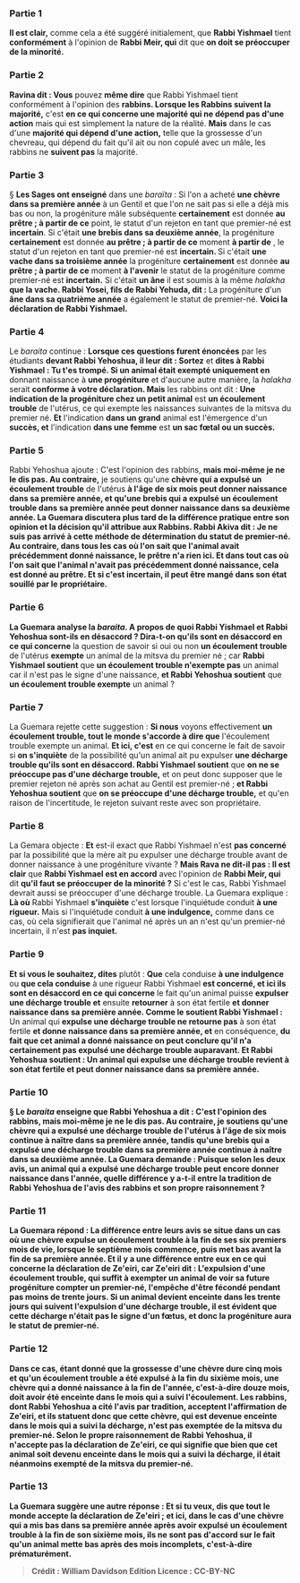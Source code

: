 
### Partie 1
<b>Il est clair,</b> comme cela a été suggéré initialement, que <b>Rabbi Yishmael</b> tient <b>conformément</b> à l'opinion de <b>Rabbi Meir, qui</b> dit que <b>on doit se préoccuper de la minorité.</b>

### Partie 2
<b>Ravina dit : Vous</b> pouvez <b>même dire</b> que Rabbi Yishmael tient conformément à l'opinion des <b>rabbins. Lorsque les Rabbins suivent la majorité,</b> c'est <b>en ce qui concerne une majorité qui ne dépend pas d'une action</b> mais qui est simplement la nature de la réalité. <b>Mais</b> dans le cas d'une <b>majorité qui dépend d'une action,</b> telle que la grossesse d'un chevreau, qui dépend du fait qu'il ait ou non copulé avec un mâle, les rabbins ne <b>suivent pas</b> la majorité.

### Partie 3
§ <b>Les Sages ont enseigné</b> dans une <i>baraïta</i> : Si l'on a acheté <b>une chèvre dans sa première année</b> à un Gentil et que l'on ne sait pas si elle a déjà mis bas ou non, la progéniture mâle subséquente <b>certainement</b> est donnée <b>au prêtre ; à partir de ce</b> point, le statut d'un rejeton en tant que premier-né est <b>incertain</b>. </b> Si c'était <b>une brebis dans sa deuxième année</b>, la progéniture <b>certainement</b> est donnée <b>au prêtre ; à partir de ce</b> moment <b>à partir de</b> , le statut d'un rejeton en tant que premier-né est <b>incertain. </b> Si c'était <b>une vache dans sa troisième année</b> la progéniture <b>certainement</b> est donnée <b>au prêtre ; à partir de ce</b> moment <b>à l'avenir</b> le statut de la progéniture comme premier-né est <b>incertain.</b> Si c'était <b>un âne</b> il est soumis à la même <i>halakha</i> <b>que la vache. Rabbi Yosei, fils de Rabbi Yehuda, dit :</b> La progéniture d'un <b>âne dans sa quatrième année</b> a également le statut de premier-né. <b>Voici la déclaration de Rabbi Yishmael.</b>

### Partie 4
Le <i>baraita</i> continue : <b>Lorsque ces questions furent énoncées</b> par les étudiants <b>devant Rabbi Yehoshua, il leur dit : Sortez</b> et <b>dites à Rabbi Yishmael : Tu t'es trompé. Si un animal était exempté uniquement en</b> donnant naissance à <b>une progéniture</b> et d'aucune autre manière, la <i>halakha</i> serait <b>conforme à votre déclaration. Mais</b> les rabbins ont dit : <b>Une indication de la progéniture chez un petit animal</b> est <b>un écoulement trouble</b> de l'utérus, ce qui exempte les naissances suivantes de la mitsva du premier né. <b>Et</b> l'indication <b>dans un grand</b> animal est l'émergence d'un <b>succès, et</b> l'indication <b>dans une femme</b> est <b>un sac fœtal ou un succès.</b>

### Partie 5
Rabbi Yehoshua ajoute : C'est l'opinion des rabbins, <b>mais moi-même je ne le dis pas. Au contraire,</b> je soutiens qu'une <b>chèvre qui a expulsé un écoulement trouble</b> de l'utérus <b>à l'âge de <b>six</b> mois peut <b>donner naissance dans sa première année,</b> et qu'une <b>brebis qui a expulsé un écoulement trouble dans sa première année</b> peut <b>donner naissance dans sa deuxième année.</b> La Guemara discutera plus tard de la différence pratique entre son opinion et la décision qu'il attribue aux Rabbins. <b>Rabbi Akiva dit : Je ne suis pas arrivé à cette méthode</b> de détermination du statut de premier-né. <b>Au contraire,</b> dans <b>tous les cas</b> <b>où l'on sait que</b> l'animal <b>avait</b> précédemment <b>donné naissance, le prêtre n'a rien ici. Et</b> dans <b>tout</b> cas <b>où l'on sait que</b> l'animal <b>n'avait pas</b> précédemment <b>donné naissance, cela</b> est donné <b>au prêtre. Et si c'est incertain, il peut être mangé dans son état souillé</b> <b>par le propriétaire.</b>

### Partie 6
La Guemara analyse la <i>baraita</i>. <b>A propos de quoi</b> Rabbi Yishmael et Rabbi Yehoshua sont-ils en désaccord ? Dira-t-on qu'ils sont en désaccord en ce qui concerne</b> la question de savoir si oui ou non <b>un écoulement trouble</b> de l'utérus <b>exempte</b> un animal de la mitsva du premier né ; car <b>Rabbi Yishmael soutient</b> que <b>un écoulement trouble n'exempte pas</b> un animal car il n'est pas le signe d'une naissance, <b>et Rabbi Yehoshua soutient</b> que <b>un écoulement trouble exempte</b> un animal ?

### Partie 7
La Guemara rejette cette suggestion : <b>Si nous</b> voyons effectivement <b>un écoulement trouble, tout le monde s'accorde à dire que</b> l'écoulement trouble exempte</b> un animal. <b>Et ici, c'est</b> en ce qui concerne le fait de savoir si <b>on s'inquiète</b> de la possibilité qu'un animal ait pu expulser <b>une décharge trouble qu'ils sont en désaccord. Rabbi Yishmael soutient</b> que <b>on ne se préoccupe pas d'une décharge trouble,</b> et on peut donc supposer que le premier rejeton né après son achat au Gentil est premier-né ; <b>et Rabbi Yehoshua soutient</b> que <b>on se préoccupe d'une décharge trouble,</b> et qu'en raison de l'incertitude, le rejeton suivant reste avec son propriétaire.

### Partie 8
La Gemara objecte : <b>Et</b> est-il exact que Rabbi Yishmael n'est <b>pas concerné</b> par la possibilité que la mère ait pu expulser une décharge trouble avant de donner naissance à une progéniture vivante ? <b>Mais Rava ne dit-il pas : Il est clair</b> que <b>Rabbi Yishmael est en accord</b> avec l'opinion de <b>Rabbi Meir, qui</b> dit <b>qu'il faut se préoccuper de la minorité ?</b> Si c'est le cas, Rabbi Yishmael devrait aussi se préoccuper d'une décharge trouble. La Guemara explique : <b>Là où</b> Rabbi Yishmael <b>s'inquiète</b> c'est lorsque l'inquiétude conduit <b>à une rigueur.</b> Mais si l'inquiétude conduit <b>à une indulgence,</b> comme dans ce cas, où cela signifierait que l'animal né après un an n'est qu'un premier-né incertain, il n'est <b>pas inquiet.</b>

### Partie 9
<b>Et si vous le souhaitez, dites</b> plutôt : <b>Que</b> cela conduise <b>à une indulgence</b> ou <b>que cela conduise</b> à une rigueur</b> Rabbi Yishmael <b>est concerné, et ici ils sont en désaccord en ce qui concerne</b> le fait qu'un animal puisse <b>expulser une décharge trouble et</b> ensuite <b>retourner</b> à son état fertile <b>et donner naissance dans sa première année. Comme le soutient Rabbi Yishmael :</b> Un animal qui <b>expulse une décharge trouble ne retourne pas</b> à son état fertile <b>et donne naissance dans sa première année, et</b> en conséquence, <b>du fait <b>que cet</b> animal <b>a donné naissance</b> on peut conclure qu'il n'a <b>certainement pas expulsé une décharge trouble</b> auparavant. <b>Et Rabbi Yehoshua soutient :</b> Un animal qui <b>expulse une décharge trouble revient</b> à son état fertile <b>et</b> peut <b>donner naissance dans sa première année.</b>

### Partie 10
§ Le <i>baraita</i> enseigne que Rabbi Yehoshua a dit : C'est l'opinion des rabbins, <b>mais moi-même je ne le dis pas. Au contraire,</b> je soutiens qu'une <b>chèvre qui a expulsé une décharge trouble</b> de l'utérus <b>à l'âge de <b>six</b> mois continue à <b>naître dans sa première année,</b> tandis qu'une <b>brebis qui a expulsé une décharge trouble dans sa première année</b> continue à <b>naître dans sa deuxième année.</b> La Guemara demande : Puisque selon les deux avis, un animal qui a expulsé une décharge trouble peut encore donner naissance dans l'année, <b>quelle</b> différence <b>y a-t-il entre</b> la <b>tradition</b> de Rabbi Yehoshua de l'avis des rabbins <b>et son</b> propre <b>raisonnement ?</b>

### Partie 11
La Guemara répond : La différence entre leurs avis se situe dans un cas <b>où une chèvre <b>expulse un écoulement trouble à la fin</b> de ses <b>six</b> premiers mois de vie, lorsque le septième mois commence, puis met bas avant la fin de sa première année. <b>Et il y a</b> une différence <b>entre eux</b> en ce qui concerne la déclaration <b>de Ze'eiri, car Ze'eiri dit :</b> L'expulsion d'une <b>écoulement trouble,</b> qui suffit à exempter un animal de voir sa future progéniture compter un premier-né, l'empêche d'être fécondé pendant <b>pas moins de trente jours. </b> Si un animal devient enceinte dans les trente jours qui suivent l'expulsion d'une décharge trouble, il est évident que cette décharge n'était pas le signe d'un fœtus, et donc la progéniture aura le statut de premier-né.

### Partie 12
Dans ce cas, étant donné que la grossesse d'une chèvre dure cinq mois et qu'un écoulement trouble a été expulsé à la fin du sixième mois, une chèvre qui a donné naissance à la fin de l'année, c'est-à-dire douze mois, doit avoir été enceinte dans le mois qui a suivi l'écoulement. Les rabbins, dont Rabbi Yehoshua a cité l'avis par <b>tradition, acceptent</b> l'affirmation <b>de Ze'eiri,</b> et ils statuent donc que cette chèvre, qui est devenue enceinte dans le mois qui a suivi la décharge, n'est pas exemptée de la mitsva du premier-né. <b>Selon</b> le propre <b>raisonnement de Rabbi Yehoshua, il n'accepte pas</b> la déclaration <b>de Ze'eiri,</b> ce qui signifie que bien que cet animal soit devenu enceinte dans le mois qui a suivi la décharge, il était néanmoins exempté de la mitsva du premier-né.

### Partie 13
La Guemara suggère une autre réponse : <b>Et si tu veux, dis que tout le monde accepte</b> la déclaration <b>de Ze'eiri ; et ici,</b> dans le cas d'une chèvre qui a mis bas dans sa première année après avoir expulsé un écoulement trouble à la fin de son sixième mois, <b>ils ne sont pas d'accord</b> sur le fait qu'un animal <b>mette bas après des mois incomplets</b>, c'est-à-dire prématurément.

>Crédit : William Davidson Edition
>Licence : CC-BY-NC